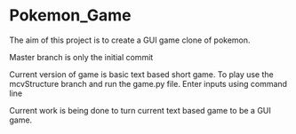 # Pokemon_Game
The aim of this project is to create a GUI game clone of pokemon. 

Master branch is only the initial commit

Current version of game is basic text based short game. To play use the mcvStructure branch and run the game.py file. Enter inputs using command line

Current work is being done to turn current text based game to be a GUI game.

